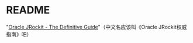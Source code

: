 README
==================================================

"[Oracle JRockit - The Definitive Guide][1]"（中文名应该叫《Oracle JRockit权威指南》吧）




[1]:    http://www.amazon.com/Oracle-JRockit-The-Definitive-Guide/dp/1847198066/ref=sr_1_1?ie=UTF8&qid=1373331499&sr=8-1&keywords=oracle+jrockit+the+definitive+guide
